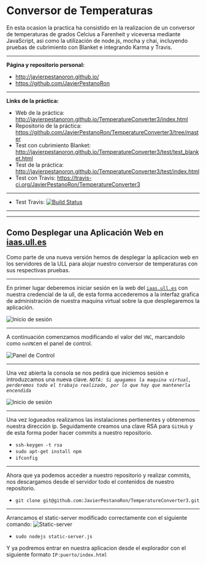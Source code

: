 **Conversor de Temperaturas**
=======================

En esta ocasion la practica ha consistido en la realizacion de un conversor de temperaturas de grados Celcius a Farenheit y viceversa mediante JavaScript, asi como la utilización de node.js, mocha y chai,
incluyendo pruebas de cubrimiento con Blanket e integrando Karma y Travis.

--------------------------------------------
 

**Página y repositorio personal:**
- http://javierpestanoron.github.io/
- https://github.com/JavierPestanoRon

-----------

**Links de la práctica:**
 - Web de la práctica: http://javierpestanoron.github.io/TemperatureConverter3/index.html
 - Repositorio de la práctica: https://github.com/JavierPestanoRon/TemperatureConverter3/tree/master
 - Test con cubrimiento Blanket: http://javierpestanoron.github.io/TemperatureConverter3/test/test_blanket.html
 - Test de la práctica: http://javierpestanoron.github.io/TemperatureConverter3/test/index.html
 - Test con Travis: https://travis-ci.org/JavierPestanoRon/TemperatureConverter3
 
---------- 
 - Test Travis: [![Build Status](https://travis-ci.org/JavierPestanoRon/TemperatureConverter3.svg)](https://travis-ci.org/JavierPestanoRon/TemperatureConverter3)
 
----------
----------

**Como Desplegar una Aplicación Web en [iaas.ull.es](iaas.ull.es)**
---------------------------------------------------------------

Como parte de una nueva versión hemos de desplegar la aplicacion web en los servidores de la ULL para alojar nuestro conversor de temperaturas con sus respectivas pruebas.

--------

En primer lugar deberemos iniciar sesión en la web del [`iaas.ull.es`](iaas.ull.es) con nuestra credencial de la ull, de esta forma accederemos a la interfaz grafica de administración de nuestra maquina virtual sobre la que desplegaremos la aplicación.

![Inicio de sesión](https://github.com/JavierPestanoRon/TemperatureConverter3/blob/master/images_md/Captura1.PNG)

----------

A continuación comenzamos modificando el valor del `VNC`, marcandolo como `noVNC`en el panel de control.

![Panel de Control](https://github.com/JavierPestanoRon/TemperatureConverter3/blob/master/images_md/Captura3.PNG)

----------

Una vez abierta la consola se nos pedirá que iniciemos sesión e introduzcamos una nueva clave.
*`NOTA: Si apagamos la maquina virtual, perderemos todo el trabajo realizado, por lo que hay que mantenerla encendida`*

![Inicio de sesión](https://github.com/JavierPestanoRon/TemperatureConverter3/blob/master/images_md/Captura4.PNG)

-----------
Una vez logueados realizamos las instalaciones pertienentes y obtenemos nuestra dirección ip.
Seguidamente creamos una clave RSA para `GitHub` y de esta forma poder hacer commits a nuestro repositorio.
- `ssh-keygen -t rsa`
- `sudo apt-get install npm`
- `ifconfig`

-----------

Ahora que ya podemos acceder a nuestro repositorio y realizar commits, nos descargamos desde el servidor todo el contenidos de nuestro repositorio.
- `git clone git@github.com:JavierPestanoRon/TemperatureConverter3.git`

-----------

Arrancamos el static-server modificado correctamente con el siguiente comando:
![Static-server](https://github.com/JavierPestanoRon/TemperatureConverter3/blob/master/images_md/captura3.png)
- `sudo nodejs static-server.js`

Y ya podremos entrar en nuestra aplicacion desde el explorador con el siguiente formato `IP:puerto/index.html`




 



